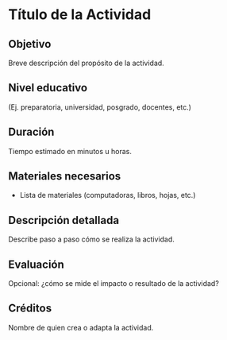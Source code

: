 # Título de la Actividad

## Objetivo
Breve descripción del propósito de la actividad.

## Nivel educativo
(Ej. preparatoria, universidad, posgrado, docentes, etc.)

## Duración
Tiempo estimado en minutos u horas.

## Materiales necesarios
- Lista de materiales (computadoras, libros, hojas, etc.)

## Descripción detallada
Describe paso a paso cómo se realiza la actividad.

## Evaluación
Opcional: ¿cómo se mide el impacto o resultado de la actividad?

## Créditos
Nombre de quien crea o adapta la actividad.
